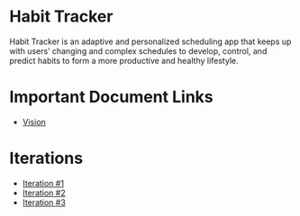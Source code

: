 # Habit Tracker
Habit Tracker is an adaptive and personalized scheduling app that keeps up with users’ changing and complex schedules to develop, control, and predict habits to form a more productive and healthy lifestyle.

# Important Document Links
* [Vision](https://code.cs.umanitoba.ca/comp3350-winter2020/habit-tracker-13/blob/master/Vision.md)

# Iterations
* [Iteration #1](https://code.cs.umanitoba.ca/comp3350-winter2020/habit-tracker-13/-/milestones/1)
* [Iteration #2](https://code.cs.umanitoba.ca/comp3350-winter2020/habit-tracker-13/-/milestones/2)
* [Iteration #3](https://code.cs.umanitoba.ca/comp3350-winter2020/habit-tracker-13/-/milestones/3)
